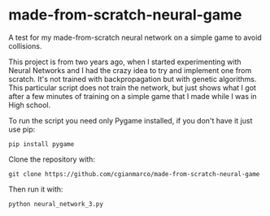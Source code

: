 # made-from-scratch-neural-game
A test for my made-from-scratch neural network on a simple game to avoid collisions.

This project is from two years ago, when I started experimenting with Neural Networks and I had the crazy idea to try and implement one from scratch. It's not trained with backpropagation but with genetic algorithms. This particular script does not train the network, but just shows what I got after a few minutes of training on a simple game that I made while I was in High school.

To run the script you need only Pygame installed, if you don't have it just use pip:

```
pip install pygame
```

Clone the repository with:

```
git clone https://github.com/cgianmarco/made-from-scratch-neural-game
```

Then run it with:

```
python neural_network_3.py
```
